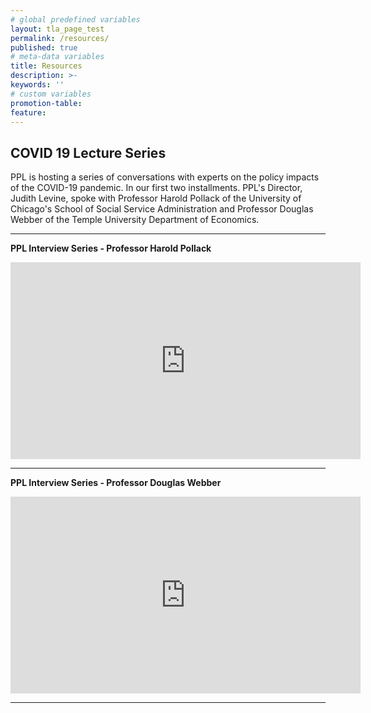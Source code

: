 ```yaml
---
# global predefined variables
layout: tla_page_test
permalink: /resources/
published: true
# meta-data variables
title: Resources
description: >-
keywords: ''
# custom variables
promotion-table: 
feature: 
---
```

## COVID 19 Lecture Series
PPL is hosting a series of conversations with experts on the policy impacts of the COVID-19 pandemic. In our first two installments. PPL's Director, Judith Levine, spoke with Professor Harold Pollack of the University of Chicago's School of Social Service Administration and Professor Douglas Webber of the Temple University Department of Economics.

___

**PPL Interview Series - Professor Harold Pollack**<br>

<div align="center" class="video-container"><iframe width="560" height="315" src="https://www.youtube.com/embed/ep2VS3mhYZw" frameborder="0" allow="accelerometer; autoplay; encrypted-media; gyroscope; picture-in-picture" allowfullscreen></iframe></div>

___

**PPL Interview Series - Professor Douglas Webber**<br>

<div align="center" class="video-container"><iframe width="560" height="315" src="https://www.youtube.com/embed/Cruvb63O3Fo" frameborder="0" allow="accelerometer; autoplay; encrypted-media; gyroscope; picture-in-picture" allowfullscreen></iframe></div>

___
